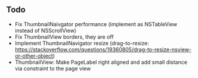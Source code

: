 ## Todo

* Fix ThumbnailNaivgator performance (implement as NSTableView instead of NSScrollView)
* Fix ThumbnailView borders, they are off
* Implement ThumbnailNavigator resize (drag-to-resize: https://stackoverflow.com/questions/19360805/drag-to-resize-nsview-or-other-object)
* ThumbnailView: Make PageLabel right aligned and add small distance via constraint to the page view

